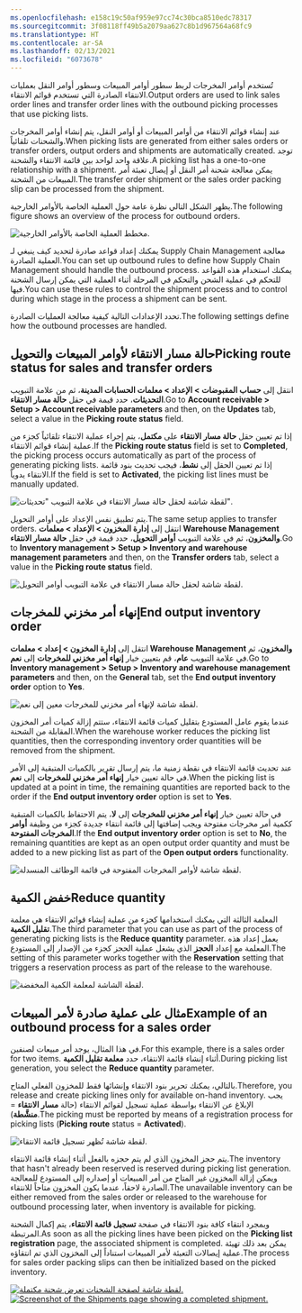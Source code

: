 ```yaml
---
ms.openlocfilehash: e158c19c50af959e97cc74c30bca8510edc78317
ms.sourcegitcommit: 3f08118ff49b5a2079aa627c8b1d967564a68fc9
ms.translationtype: HT
ms.contentlocale: ar-SA
ms.lasthandoff: 02/13/2021
ms.locfileid: "6073678"
---
```

<span data-ttu-id="f7457-101">تُستخدم أوامر المخرجات لربط سطور أوامر المبيعات وسطور أوامر النقل بعمليات الانتقاء الصادرة التي تستخدم قوائم الانتقاء.</span><span class="sxs-lookup"><span data-stu-id="f7457-101">Output orders are used to link sales order lines and transfer order lines with the outbound picking processes that use picking lists.</span></span>

<span data-ttu-id="f7457-102">عند إنشاء قوائم الانتقاء من أوامر المبيعات أو أوامر النقل، يتم إنشاء أوامر المخرجات والشحنات تلقائياً.</span><span class="sxs-lookup"><span data-stu-id="f7457-102">When picking lists are generated from either sales orders or transfer orders, output orders and shipments are automatically created.</span></span> <span data-ttu-id="f7457-103">توجد علاقة واحد لواحد بين قائمة الانتقاء والشحنة.</span><span class="sxs-lookup"><span data-stu-id="f7457-103">A picking list has a one-to-one relationship with a shipment.</span></span> <span data-ttu-id="f7457-104">يمكن معالجة شحنة أمر النقل أو إيصال تعبئة أمر المبيعات من الشحنة.</span><span class="sxs-lookup"><span data-stu-id="f7457-104">The transfer order shipment or the sales order packing slip can be processed from the shipment.</span></span>

<span data-ttu-id="f7457-105">يظهر الشكل التالي نظرة عامة حول العملية الخاصة بالأوامر الخارجية.</span><span class="sxs-lookup"><span data-stu-id="f7457-105">The following figure shows an overview of the process for outbound orders.</span></span>
 
![مخطط العملية الخاصة بالأوامر الخارجية.](../media/outbound-operations.png)

<span data-ttu-id="f7457-107">يمكنك إعداد قواعد صادرة لتحديد كيف ينبغي لـ Supply Chain Management معالجة العملية الصادرة.</span><span class="sxs-lookup"><span data-stu-id="f7457-107">You can set up outbound rules to define how Supply Chain Management should handle the outbound process.</span></span> <span data-ttu-id="f7457-108">يمكنك استخدام هذه القواعد للتحكم في عملية الشحن والتحكم في المرحلة أثناء العملية التي يمكن إرسال الشحنة فيها.</span><span class="sxs-lookup"><span data-stu-id="f7457-108">You can use these rules to control the shipment process and to control during which stage in the process a shipment can be sent.</span></span> 

<span data-ttu-id="f7457-109">تحدد الإعدادات التالية كيفية معالجة العمليات الصادرة.</span><span class="sxs-lookup"><span data-stu-id="f7457-109">The following settings define how the outbound processes are handled.</span></span>

## <a name="picking-route-status-for-sales-and-transfer-orders"></a><span data-ttu-id="f7457-110">حالة مسار الانتقاء لأوامر المبيعات والتحويل</span><span class="sxs-lookup"><span data-stu-id="f7457-110">Picking route status for sales and transfer orders</span></span> 

<span data-ttu-id="f7457-111">انتقل إلى **حساب المقبوضات > الإعداد > معلمات الحسابات المدينة**، ثم من علامة التبويب **التحديثات**، حدد قيمة في حقل **حالة مسار الانتقاء**.</span><span class="sxs-lookup"><span data-stu-id="f7457-111">Go to **Account receivable > Setup > Account receivable parameters** and then, on the **Updates** tab, select a value in the **Picking route status** field.</span></span> 

<span data-ttu-id="f7457-112">إذا تم تعيين حقل **حالة مسار الانتقاء** على **مكتمل**، يتم إجراء عملية الانتقاء تلقائياً كجزء من عملية إنشاء قوائم الانتقاء.</span><span class="sxs-lookup"><span data-stu-id="f7457-112">If the **Picking route status** field is set to **Completed**, the picking process occurs automatically as part of the process of generating picking lists.</span></span> <span data-ttu-id="f7457-113">إذا تم تعيين الحقل إلى **نشط**، فيجب تحديث بنود قائمة الانتقاء يدوياً.</span><span class="sxs-lookup"><span data-stu-id="f7457-113">If the field is set to **Activated**, the picking list lines must be manually updated.</span></span>
 
![لقطة شاشة لحقل حالة مسار الانتقاء في علامة التبويب "تحديثات".](../media/picking-route-status.png)

<span data-ttu-id="f7457-115">يتم تطبيق نفس الإعداد على أوامر التحويل.</span><span class="sxs-lookup"><span data-stu-id="f7457-115">The same setup applies to transfer orders.</span></span> <span data-ttu-id="f7457-116">انتقل إلى **إدارة المخزون > الإعداد > معلمات Warehouse Management والمخزون**، ثم في علامة التبويب **أوامر التحويل**، حدد قيمة في حقل **حالة مسار الانتقاء**.</span><span class="sxs-lookup"><span data-stu-id="f7457-116">Go to **Inventory management > Setup > Inventory and warehouse management parameters** and then, on the **Transfer orders** tab, select a value in the **Picking route status** field.</span></span>
 
![لقطة شاشة لحقل حالة مسار الانتقاء في علامة التبويب أوامر التحويل.](../media/picking-route-status-2.png)
 
## <a name="end-output-inventory-order"></a><span data-ttu-id="f7457-118">إنهاء أمر مخزني للمخرجات</span><span class="sxs-lookup"><span data-stu-id="f7457-118">End output inventory order</span></span> 

<span data-ttu-id="f7457-119">انتقل إلى **إدارة المخزون > إعداد > معلمات Warehouse Management والمخزون**، ثم في علامة التبويب **عام**، قم بتعيين خيار **إنهاء أمر مخزني للمخرجات** إلى **نعم**.</span><span class="sxs-lookup"><span data-stu-id="f7457-119">Go to **Inventory management > Setup > Inventory and warehouse management parameters** and then, on the **General** tab, set the **End output inventory order** option to **Yes**.</span></span>
 
![لقطة شاشة لإنهاء أمر مخزني للمخرجات معين إلى نعم.](../media/end-output-inventory-order.png)

<span data-ttu-id="f7457-121">عندما يقوم عامل المستودع بتقليل كميات قائمة الانتقاء، ستتم إزالة كميات أمر المخزون المقابلة من الشحنة.</span><span class="sxs-lookup"><span data-stu-id="f7457-121">When the warehouse worker reduces the picking list quantities, then the corresponding inventory order quantities will be removed from the shipment.</span></span> 
 
<span data-ttu-id="f7457-122">عند تحديث قائمة الانتقاء في نقطة زمنية ما، يتم إرسال تقرير بالكميات المتبقية إلى الأمر في حالة تعيين خيار **إنهاء أمر مخزني للمخرجات** إلى **نعم**.</span><span class="sxs-lookup"><span data-stu-id="f7457-122">When the picking list is updated at a point in time, the remaining quantities are reported back to the order if the **End output inventory order** option is set to **Yes**.</span></span> 
 
<span data-ttu-id="f7457-123">في حالة تعيين خيار **إنهاء أمر مخزني للمخرجات** إلى **لا**، يتم الاحتفاظ بالكميات المتبقية ككمية أمر مخرجات مفتوحة ويجب إضافتها إلى قائمة انتقاء جديدة كجزء من وظيفة **أوامر المخرجات المفتوحة**.</span><span class="sxs-lookup"><span data-stu-id="f7457-123">If the **End output inventory order** option is set to **No**, the remaining quantities are kept as an open output order quantity and must be added to a new picking list as part of the **Open output orders** functionality.</span></span>

![لقطة شاشة لأوامر المخرجات المفتوحة في قائمة الوظائف المنسدلة.](../media/open-output-orders.png)

## <a name="reduce-quantity"></a><span data-ttu-id="f7457-125">خفض الكمية</span><span class="sxs-lookup"><span data-stu-id="f7457-125">Reduce quantity</span></span> 

<span data-ttu-id="f7457-126">المعلمة الثالثة التي يمكنك استخدامها كجزء من عملية إنشاء قوائم الانتقاء هي معلمة **تقليل الكمية**.</span><span class="sxs-lookup"><span data-stu-id="f7457-126">The third parameter that you can use as part of the process of generating picking lists is the **Reduce quantity** parameter.</span></span> <span data-ttu-id="f7457-127">يعمل إعداد هذه المعلمة مع إعداد **الحجز** الذي يشغل عملية الحجز كجزء من الإصدار إلى المستودع.</span><span class="sxs-lookup"><span data-stu-id="f7457-127">The setting of this parameter works together with the **Reservation** setting that triggers a reservation process as part of the release to the warehouse.</span></span>
 
![لقطة الشاشة لمعلمة الكمية المخفضة.](../media/reduced-quantity.png)
 
## <a name="example-of-an-outbound-process-for-a-sales-order"></a><span data-ttu-id="f7457-129">مثال على عملية صادرة لأمر المبيعات</span><span class="sxs-lookup"><span data-stu-id="f7457-129">Example of an outbound process for a sales order</span></span> 

<span data-ttu-id="f7457-130">في هذا المثال، يوجد أمر مبيعات لصنفين.</span><span class="sxs-lookup"><span data-stu-id="f7457-130">For this example, there is a sales order for two items.</span></span> <span data-ttu-id="f7457-131">أثناء إنشاء قائمة الانتقاء، حدد **معلمة تقليل الكمية**.</span><span class="sxs-lookup"><span data-stu-id="f7457-131">During picking list generation, you select the **Reduce quantity** parameter.</span></span>
 
<span data-ttu-id="f7457-132">بالتالي، يمكنك تحرير بنود الانتقاء وإنشائها فقط للمخزون الفعلي المتاح.</span><span class="sxs-lookup"><span data-stu-id="f7457-132">Therefore, you release and create picking lines only for available on-hand inventory.</span></span> <span data-ttu-id="f7457-133">يجب الإبلاغ عن الانتقاء بواسطة عملية تسجيل لقوائم الانتقاء (حالة **مسار الانتقاء** = **منشَّطة**).</span><span class="sxs-lookup"><span data-stu-id="f7457-133">The picking must be reported by means of a registration process for picking lists (**Picking route** status = **Activated**).</span></span>

![لقطة شاشة تُظهر تسجيل قائمة الانتقاء.](../media/updates-1.png)

<span data-ttu-id="f7457-135">يتم حجز المخزون الذي لم يتم حجزه بالفعل أثناء إنشاء قائمة الانتقاء.</span><span class="sxs-lookup"><span data-stu-id="f7457-135">The inventory that hasn't already been reserved is reserved during picking list generation.</span></span> <span data-ttu-id="f7457-136">ويمكن إزالة المخزون غير المتاح من أمر المبيعات أو إصداره إلى المستودع للمعالجة الصادرة لاحقاً، عندما يكون المخزون متاحاً للانتقاء.</span><span class="sxs-lookup"><span data-stu-id="f7457-136">The unavailable inventory can be either removed from the sales order or released to the warehouse for outbound processing later, when inventory is available for picking.</span></span>

<span data-ttu-id="f7457-137">وبمجرد انتقاء كافة بنود الانتقاء في صفحة **تسجيل قائمة الانتقاء**، يتم إكمال الشحنة المرتبطة.</span><span class="sxs-lookup"><span data-stu-id="f7457-137">As soon as all the picking lines have been picked on the **Picking list registration** page, the associated shipment is completed.</span></span> <span data-ttu-id="f7457-138">يمكن بعد ذلك تهيئة عملية إيصالات التعبئة لأمر المبيعات استناداً إلى المخزون الذي تم انتقاؤه.</span><span class="sxs-lookup"><span data-stu-id="f7457-138">The process for sales order packing slips can then be initialized based on the picked inventory.</span></span>
 
<span data-ttu-id="f7457-139">[![لقطة شاشة لصفحة الشحنات تعرض شحنة مكتملة.](../media/shipment-1.png)](../media/shipment-1.png#lightbox)</span><span class="sxs-lookup"><span data-stu-id="f7457-139">[![Screenshot of the Shipments page showing a completed shipment.](../media/shipment-1.png)](../media/shipment-1.png#lightbox)</span></span>

